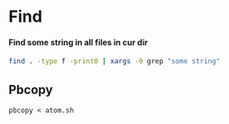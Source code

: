 # Find

#### Find some string in all files in cur dir

```bash
find . -type f -print0 | xargs -0 grep "some string"
```

## Pbcopy

 `pbcopy < atom.sh`
